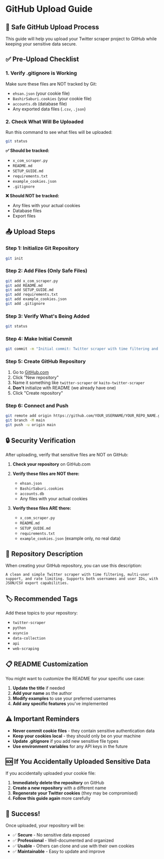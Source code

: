 # GitHub Upload Guide

## 🚀 Safe GitHub Upload Process

This guide will help you upload your Twitter scraper project to GitHub while keeping your sensitive data secure.

## ✅ Pre-Upload Checklist

### 1. **Verify .gitignore is Working**
Make sure these files are NOT tracked by Git:
- `ehsan.json` (your cookie file)
- `BashirSaburi.cookies` (your cookie file)
- `accounts.db` (database file)
- Any exported data files (`.csv`, `.json`)

### 2. **Check What Will Be Uploaded**
Run this command to see what files will be uploaded:
```bash
git status
```

**✅ Should be tracked:**
- `x_com_scraper.py`
- `README.md`
- `SETUP_GUIDE.md`
- `requirements.txt`
- `example_cookies.json`
- `.gitignore`

**❌ Should NOT be tracked:**
- Any files with your actual cookies
- Database files
- Export files

## 📤 Upload Steps

### Step 1: Initialize Git Repository
```bash
git init
```

### Step 2: Add Files (Only Safe Files)
```bash
git add x_com_scraper.py
git add README.md
git add SETUP_GUIDE.md
git add requirements.txt
git add example_cookies.json
git add .gitignore
```

### Step 3: Verify What's Being Added
```bash
git status
```

### Step 4: Make Initial Commit
```bash
git commit -m "Initial commit: Twitter scraper with time filtering and multi-user support"
```

### Step 5: Create GitHub Repository
1. Go to [GitHub.com](https://github.com)
2. Click "New repository"
3. Name it something like `twitter-scraper` or `kaito-twitter-scraper`
4. **Don't** initialize with README (we already have one)
5. Click "Create repository"

### Step 6: Connect and Push
```bash
git remote add origin https://github.com/YOUR_USERNAME/YOUR_REPO_NAME.git
git branch -M main
git push -u origin main
```

## 🔒 Security Verification

After uploading, verify that sensitive files are NOT on GitHub:

1. **Check your repository** on GitHub.com
2. **Verify these files are NOT there:**
   - `ehsan.json`
   - `BashirSaburi.cookies`
   - `accounts.db`
   - Any files with your actual cookies

3. **Verify these files ARE there:**
   - `x_com_scraper.py`
   - `README.md`
   - `SETUP_GUIDE.md`
   - `requirements.txt`
   - `example_cookies.json` (example only, no real data)

## 📝 Repository Description

When creating your GitHub repository, you can use this description:

```
A clean and simple Twitter scraper with time filtering, multi-user support, and rate limiting. Supports both usernames and user IDs, with JSON/CSV export capabilities.
```

## 🏷️ Recommended Tags

Add these topics to your repository:
- `twitter-scraper`
- `python`
- `asyncio`
- `data-collection`
- `api`
- `web-scraping`

## 📋 README Customization

You might want to customize the README for your specific use case:

1. **Update the title** if needed
2. **Add your name** as the author
3. **Modify examples** to use your preferred usernames
4. **Add any specific features** you've implemented

## ⚠️ Important Reminders

- **Never commit cookie files** - they contain sensitive authentication data
- **Keep your cookies local** - they should only be on your machine
- **Update .gitignore** if you add new sensitive file types
- **Use environment variables** for any API keys in the future

## 🆘 If You Accidentally Uploaded Sensitive Data

If you accidentally uploaded your cookie file:

1. **Immediately delete the repository** on GitHub
2. **Create a new repository** with a different name
3. **Regenerate your Twitter cookies** (they may be compromised)
4. **Follow this guide again** more carefully

## 🎉 Success!

Once uploaded, your repository will be:
- ✅ **Secure** - No sensitive data exposed
- ✅ **Professional** - Well-documented and organized
- ✅ **Usable** - Others can clone and use with their own cookies
- ✅ **Maintainable** - Easy to update and improve
